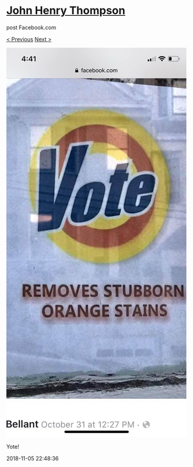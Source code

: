 # [John Henry Thompson](../README.md)
post Facebook.com

[< Previous](2018-11-05-2.md) [Next >](2018-11-05-4.md)

[![](../media/2018-11-05/Timeline-Photos-Yote.jpg)](../README.md)

Yote!

2018-11-05 22:48:36